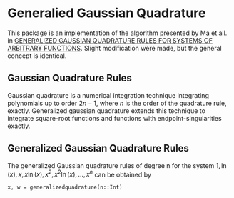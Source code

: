 # Generalied Gaussian Quadrature
This package is an implementation of the algorithm presented by Ma et all. in [GENERALIZED GAUSSIAN QUADRATURE RULES FOR SYSTEMS OF ARBITRARY FUNCTIONS](https://www.jstor.org/stable/2158491#metadata_info_tab_contents). Slight modification were made, but the general concept is identical. 

## Gaussian Quadrature Rules
Gaussian quadrature is a numerical integration technique integrating polynomials up to order $2n-1$, where $n$ is the order of the quadrature rule, exactly. Generalized gaussian quadrature extends this technique to integrate square-root functions and functions with endpoint-singularities exactly.

## Generalized Gaussian Quadrature Rules
The generalized Gaussian quadrature rules of degree n for the system $1, \ln(x), x, x \ln(x), x^2, x^2 \ln(x), \dots, x^n$ can be obtained by 
```
x, w = generalizedquadrature(n::Int)
```
